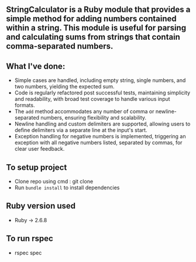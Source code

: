 ## StringCalculator is a Ruby module that provides a simple method for adding numbers contained within a string. This module is useful for parsing and calculating sums from strings that contain comma-separated numbers.

## What I've done: 
- Simple cases are handled, including empty string, single numbers, and two numbers, yielding the expected sum.
- Code is regularly refactored post successful tests, maintaining simplicity and readability, with broad test coverage to handle various input formats.
- The `add` method accommodates any number of comma or newline-separated numbers, ensuring flexibility and scalability.
- Newline handling and custom delimiters are supported, allowing users to define delimiters via a separate line at the input's start.
- Exception handling for negative numbers is implemented, triggering an exception with all negative numbers listed, separated by commas, for clear user feedback.

## To setup project
- Clone repo using cmd : git clone <repo-name>
- Run `bundle install` to install dependencies

## Ruby version used
-  Ruby -> 2.6.8

## To run rspec 
- rspec spec